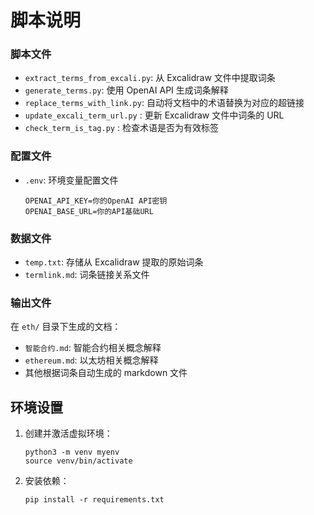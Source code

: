 #  脚本说明

### 脚本文件
- `extract_terms_from_excali.py`: 从 Excalidraw 文件中提取词条
- `generate_terms.py`: 使用 OpenAI API 生成词条解释
- `replace_terms_with_link.py`: 自动将文档中的术语替换为对应的超链接
- `update_excali_term_url.py` : 更新 Excalidraw 文件中词条的 URL 
- `check_term_is_tag.py` : 检查术语是否为有效标签

### 配置文件
- `.env`: 环境变量配置文件
  ```
  OPENAI_API_KEY=你的OpenAI API密钥
  OPENAI_BASE_URL=你的API基础URL
  ```

### 数据文件
- `temp.txt`: 存储从 Excalidraw 提取的原始词条
- `termlink.md`: 词条链接关系文件

### 输出文件
在 `eth/` 目录下生成的文档：
- `智能合约.md`: 智能合约相关概念解释
- `ethereum.md`: 以太坊相关概念解释
- 其他根据词条自动生成的 markdown 文件

## 环境设置

1. 创建并激活虚拟环境：
   ```
   python3 -m venv myenv
   source venv/bin/activate
   ```
2. 安装依赖：
   ```
   pip install -r requirements.txt
   ```
